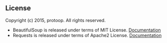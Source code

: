 ## License

Copyright (c) 2015, protoop. All rights reserved.

* BeautifulSoup is released under terms of MIT License. [Documentation](http://www.crummy.com/software/BeautifulSoup/bs4/doc/)
* Requests is released under terms of Apache2 License. [Documentation](http://docs.python-requests.org/en/latest/)
